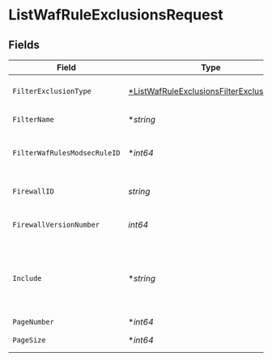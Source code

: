 # ListWafRuleExclusionsRequest


## Fields

| Field                                                                                                             | Type                                                                                                              | Required                                                                                                          | Description                                                                                                       | Example                                                                                                           |
| ----------------------------------------------------------------------------------------------------------------- | ----------------------------------------------------------------------------------------------------------------- | ----------------------------------------------------------------------------------------------------------------- | ----------------------------------------------------------------------------------------------------------------- | ----------------------------------------------------------------------------------------------------------------- |
| `FilterExclusionType`                                                                                             | [*ListWafRuleExclusionsFilterExclusionType](../../models/operations/listwafruleexclusionsfilterexclusiontype.md)  | :heavy_minus_sign:                                                                                                | Filters the results based on this exclusion type.                                                                 |                                                                                                                   |
| `FilterName`                                                                                                      | **string*                                                                                                         | :heavy_minus_sign:                                                                                                | Filters the results based on name.                                                                                |                                                                                                                   |
| `FilterWafRulesModsecRuleID`                                                                                      | **int64*                                                                                                          | :heavy_minus_sign:                                                                                                | Filters the results based on this ModSecurity rule ID.                                                            |                                                                                                                   |
| `FirewallID`                                                                                                      | *string*                                                                                                          | :heavy_check_mark:                                                                                                | Alphanumeric string identifying a WAF Firewall.                                                                   | fW7g2uUGZzb2W9Euo4Mo0r                                                                                            |
| `FirewallVersionNumber`                                                                                           | *int64*                                                                                                           | :heavy_check_mark:                                                                                                | Integer identifying a WAF firewall version.                                                                       | 1                                                                                                                 |
| `Include`                                                                                                         | **string*                                                                                                         | :heavy_minus_sign:                                                                                                | Include relationships. Optional, comma-separated values. Permitted values: `waf_rules` and `waf_rule_revisions`.<br/> | waf_rules                                                                                                         |
| `PageNumber`                                                                                                      | **int64*                                                                                                          | :heavy_minus_sign:                                                                                                | Current page.                                                                                                     | 1                                                                                                                 |
| `PageSize`                                                                                                        | **int64*                                                                                                          | :heavy_minus_sign:                                                                                                | Number of records per page.                                                                                       | 20                                                                                                                |